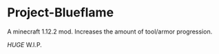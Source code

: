 # Project-Blueflame
A minecraft 1.12.2 mod. Increases the amount of tool/armor progression.

*HUGE* W.I.P.
